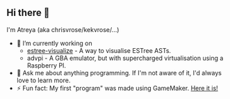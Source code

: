 ## Hi there 👋

I'm Atreya (aka chrisvrose/kekvrose/...)

- 🔭 I’m currently working on
  - [estree-visualize](https://viz.kekvrose.me) - A way to visualise ESTree ASTs.
  - advpi - A GBA emulator, but with supercharged virtualisation using a Raspberry PI.
- 💬 Ask me about anything programming. If I'm not aware of it, I'd always love to learn more.
- ⚡ Fun fact: My first "program" was made using GameMaker. [Here it is!](https://www.yygarchive.org/game/198613)
